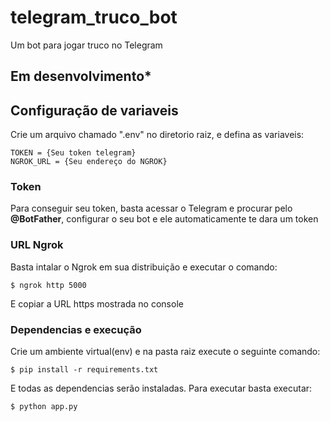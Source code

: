 # telegram_truco_bot
Um bot para jogar truco no Telegram

## Em desenvolvimento*

## Configuração de variaveis
Crie um arquivo chamado ".env" no diretorio raiz, e defina as variaveis:

    TOKEN = {Seu token telegram}
    NGROK_URL = {Seu endereço do NGROK}
    
### Token
Para conseguir seu token, basta acessar o Telegram e procurar pelo **@BotFather**, configurar o seu bot e ele automaticamente te dara um token

### URL Ngrok
Basta intalar o Ngrok em sua distribuição e executar o comando:

    $ ngrok http 5000
    
E copiar a URL https mostrada no console
    
### Dependencias e execução
Crie um ambiente virtual(env) e na pasta raiz execute o seguinte comando:

    $ pip install -r requirements.txt
    
E todas as dependencias serão instaladas.
Para executar basta executar:

    $ python app.py
